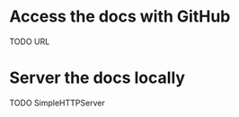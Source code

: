 Access the docs with GitHub
===========================

TODO URL


Server the docs locally
=======================

TODO SimpleHTTPServer
